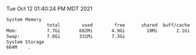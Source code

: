 Tue Oct 12 01:40:24 PM MDT 2021
```bash
System Memory
               total        used        free      shared  buff/cache   available
Mem:           7.7Gi       682Mi       4.9Gi        10Mi       2.1Gi       6.7Gi
Swap:          7.6Gi       331Mi       7.3Gi
System Storage
664M	.
```
```bash
